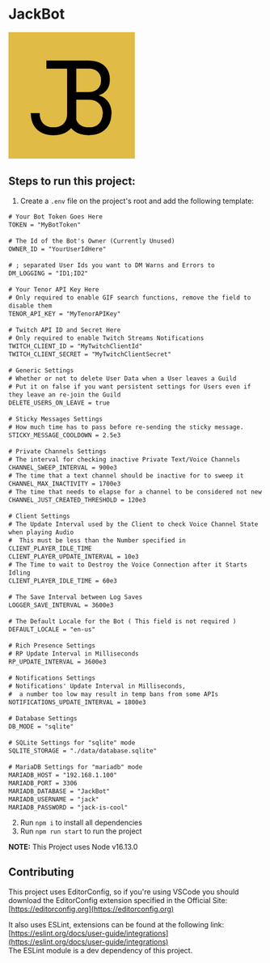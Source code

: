 # JackBot

![logo](./logo.png)

## Steps to run this project:

 1. Create a `.env` file on the project's root and add the following template:
```env
# Your Bot Token Goes Here
TOKEN = "MyBotToken"

# The Id of the Bot's Owner (Currently Unused)
OWNER_ID = "YourUserIdHere"

# ; separated User Ids you want to DM Warns and Errors to
DM_LOGGING = "ID1;ID2"

# Your Tenor API Key Here
# Only required to enable GIF search functions, remove the field to disable them
TENOR_API_KEY = "MyTenorAPIKey"

# Twitch API ID and Secret Here
# Only required to enable Twitch Streams Notifications
TWITCH_CLIENT_ID = "MyTwitchClientId"
TWITCH_CLIENT_SECRET = "MyTwitchClientSecret"

# Generic Settings
# Whether or not to delete User Data when a User leaves a Guild
# Put it on false if you want persistent settings for Users even if they leave an re-join the Guild
DELETE_USERS_ON_LEAVE = true

# Sticky Messages Settings
# How much time has to pass before re-sending the sticky message.
STICKY_MESSAGE_COOLDOWN = 2.5e3

# Private Channels Settings
# The interval for checking inactive Private Text/Voice Channels
CHANNEL_SWEEP_INTERVAL = 900e3
# The time that a text channel should be inactive for to sweep it
CHANNEL_MAX_INACTIVITY = 1700e3
# The time that needs to elapse for a channel to be considered not new
CHANNEL_JUST_CREATED_THRESHOLD = 120e3

# Client Settings
# The Update Interval used by the Client to check Voice Channel State when playing Audio
#  This must be less than the Number specified in CLIENT_PLAYER_IDLE_TIME
CLIENT_PLAYER_UPDATE_INTERVAL = 10e3
# The Time to wait to Destroy the Voice Connection after it Starts Idling
CLIENT_PLAYER_IDLE_TIME = 60e3

# The Save Interval between Log Saves
LOGGER_SAVE_INTERVAL = 3600e3

# The Default Locale for the Bot ( This field is not required )
DEFAULT_LOCALE = "en-us"

# Rich Presence Settings
# RP Update Interval in Milliseconds
RP_UPDATE_INTERVAL = 3600e3

# Notifications Settings
# Notifications' Update Interval in Milliseconds,
#  a number too low may result in temp bans from some APIs
NOTIFICATIONS_UPDATE_INTERVAL = 1800e3

# Database Settings
DB_MODE = "sqlite"

# SQLite Settings for "sqlite" mode
SQLITE_STORAGE = "./data/database.sqlite"

# MariaDB Settings for "mariadb" mode
MARIADB_HOST = "192.168.1.100"
MARIADB_PORT = 3306
MARIADB_DATABASE = "JackBot"
MARIADB_USERNAME = "jack"
MARIADB_PASSWORD = "jack-is-cool"
```
 2. Run `npm i` to install all dependencies
 3. Run `npm run start` to run the project

**NOTE:** This Project uses Node v16.13.0

## Contributing

This project uses EditorConfig, so if you're using VSCode you should download
the EditorConfig extension specified in the Official Site: [https://editorconfig.org](https://editorconfig.org)

It also uses ESLint, extensions can be found at the following link: [https://eslint.org/docs/user-guide/integrations](https://eslint.org/docs/user-guide/integrations)<br>
The ESLint module is a dev dependency of this project.
